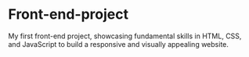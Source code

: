 # Front-end-project
My first front-end project, showcasing fundamental skills in HTML, CSS, and JavaScript to build a responsive and visually appealing website.
